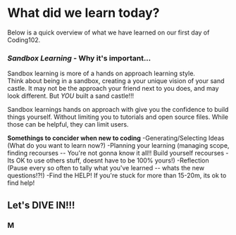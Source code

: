 # What did we learn today?

Below is a quick overview of what we have learned on 
our first day of Coding102.

### _Sandbox Learning_ - Why it's important...
Sandbox learning is more of a hands on approach learning style.  
Think about being in a sandbox, creating a your unique vision of your sand castle.  It may not be the approach 
your friend next to you does, and may look different.  But _YOU_ built a sand castle!!!  

Sandbox learnings hands on approach with give you the confidence to build things yourself.  Without limiting you to tutorials and open source files.  While those can be helpful, they can limit users. 

**Somethings to concider when new to coding**
-Generating/Selecting Ideas (What do you want to learn now?)
-Planning your learning (managing scope, finding recourses -- You're not gonna know it all!! Build yourself recourses - Its OK to use others stuff, doesnt have to be 100% yours!)
-Reflection (Pause every so often to tally what you've learned -- whats the new questions!?!)
-Find the HELP! If you're stuck for more than 15-20m, its ok to find help!


## Let's DIVE IN!!!
### M

